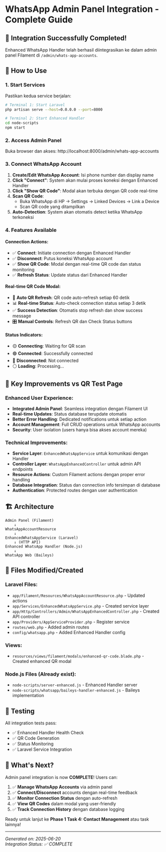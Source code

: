 # WhatsApp Admin Panel Integration - Complete Guide

## 🎉 Integration Successfully Completed!

Enhanced WhatsApp Handler telah berhasil diintegrasikan ke dalam admin panel Filament di `/admin/whats-app-accounts`.

## 🚀 How to Use

### 1. Start Services
Pastikan kedua service berjalan:

```bash
# Terminal 1: Start Laravel
php artisan serve --host=0.0.0.0 --port=8000

# Terminal 2: Start Enhanced Handler
cd node-scripts
npm start
```

### 2. Access Admin Panel
Buka browser dan akses: http://localhost:8000/admin/whats-app-accounts

### 3. Connect WhatsApp Account
1. **Create/Edit WhatsApp Account**: Isi phone number dan display name
2. **Click "Connect"**: System akan mulai proses koneksi dengan Enhanced Handler
3. **Click "Show QR Code"**: Modal akan terbuka dengan QR code real-time
4. **Scan QR Code**: 
   - Buka WhatsApp di HP → Settings → Linked Devices → Link a Device
   - Scan QR code yang ditampilkan
5. **Auto-Detection**: System akan otomatis detect ketika WhatsApp terkoneksi

### 4. Features Available

#### Connection Actions:
- ✅ **Connect**: Initiate connection dengan Enhanced Handler
- ✅ **Disconnect**: Putus koneksi WhatsApp account
- ✅ **Show QR Code**: Modal dengan real-time QR code dan status monitoring
- ✅ **Refresh Status**: Update status dari Enhanced Handler

#### Real-time QR Code Modal:
- 🔄 **Auto QR Refresh**: QR code auto-refresh setiap 60 detik
- 📊 **Real-time Status**: Auto-check connection status setiap 3 detik  
- ✅ **Success Detection**: Otomatis stop refresh dan show success message
- 🎛️ **Manual Controls**: Refresh QR dan Check Status buttons

#### Status Indicators:
- 🟡 **Connecting**: Waiting for QR scan
- 🟢 **Connected**: Successfully connected  
- 🔴 **Disconnected**: Not connected
- ⚪ **Loading**: Processing...

## 🎯 Key Improvements vs QR Test Page

### Enhanced User Experience:
- **Integrated Admin Panel**: Seamless integration dengan Filament UI
- **Real-time Updates**: Status database terupdate otomatis  
- **Better Error Handling**: Dedicated notifications untuk setiap action
- **Account Management**: Full CRUD operations untuk WhatsApp accounts
- **Security**: User isolation (users hanya bisa akses account mereka)

### Technical Improvements:
- **Service Layer**: `EnhancedWhatsAppService` untuk komunikasi dengan Handler
- **Controller Layer**: `WhatsAppEnhancedController` untuk admin API endpoints
- **Resource Actions**: Custom Filament actions dengan proper error handling
- **Database Integration**: Status dan connection info tersimpan di database
- **Authentication**: Protected routes dengan user authentication

## 🏗️ Architecture

```
Admin Panel (Filament)
    ↓
WhatsAppAccountResource
    ↓  
EnhancedWhatsAppService (Laravel)
    ↓ (HTTP API)
Enhanced WhatsApp Handler (Node.js)
    ↓
WhatsApp Web (Baileys)
```

## 📁 Files Modified/Created

### Laravel Files:
- `app/Filament/Resources/WhatsAppAccountResource.php` - Updated actions
- `app/Services/EnhancedWhatsAppService.php` - Created service layer
- `app/Http/Controllers/Admin/WhatsAppEnhancedController.php` - Created API controller
- `app/Providers/AppServiceProvider.php` - Register service
- `routes/web.php` - Added admin routes
- `config/whatsapp.php` - Added Enhanced Handler config

### Views:
- `resources/views/filament/modals/enhanced-qr-code.blade.php` - Created enhanced QR modal

### Node.js Files (Already exist):
- `node-scripts/server-enhanced.js` - Enhanced Handler server
- `node-scripts/whatsapp/baileys-handler-enhanced.js` - Baileys implementation

## 🧪 Testing

All integration tests pass:
- ✅ Enhanced Handler Health Check
- ✅ QR Code Generation  
- ✅ Status Monitoring
- ✅ Laravel Service Integration

## 🎊 What's Next?

Admin panel integration is now **COMPLETE**! Users can:

1. ✅ **Manage WhatsApp Accounts** via admin panel
2. ✅ **Connect/Disconnect** accounts dengan real-time feedback
3. ✅ **Monitor Connection Status** dengan auto-refresh
4. ✅ **View QR Codes** dalam modal yang user-friendly
5. ✅ **Track Connection History** dengan database logging

Ready untuk lanjut ke **Phase 1 Task 4: Contact Management** atau task lainnya!

---

*Generated on: 2025-06-20*  
*Integration Status: ✅ COMPLETE*
